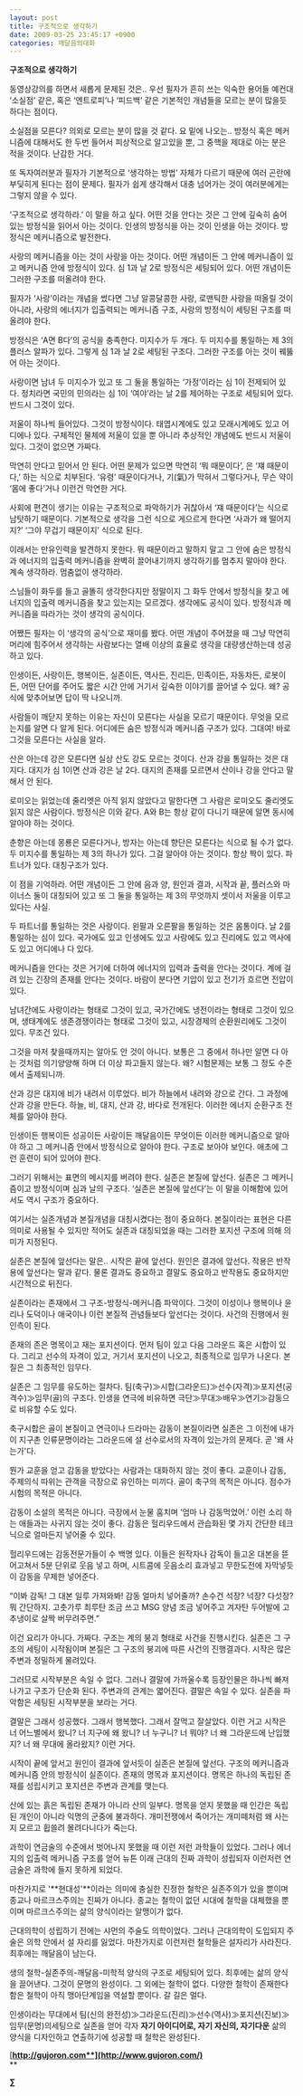 ```yaml
---
layout: post
title: 구조적으로 생각하기
date: 2009-03-25 23:45:17 +0900
categories: 깨달음의대화
---
```

**구조적으로 생각하기**

동영상강의를 하면서 새롭게 문제된 것은.. 우선 필자가 흔히 쓰는 익숙한 용어들 예컨대 ‘소실점’ 같은, 혹은 ‘엔트로피’나 ‘피드백’ 같은 기본적인 개념들을 모르는 분이 많을듯 하다는 점이다.

소실점을 모른다? 의외로 모르는 분이 많을 것 같다. 요 밑에 나오는.. 방정식 혹은 메커니즘에 대해서도 한 두번 들어서 피상적으로 알고있을 뿐, 그 중핵을 제대로 아는 분은 적을 것이다. 난감한 거다.

또 독자여러분과 필자가 기본적으로 ‘생각하는 방법’ 자체가 다르기 때문에 여러 곤란에 부딪히게 된다는 점이 문제다. 필자가 쉽게 생각해서 대충 넘어가는 것이 여러분에게는 그렇지 않을 수 있다.

‘구조적으로 생각하라.’ 이 말을 하고 싶다. 어떤 것을 안다는 것은 그 안에 깊숙히 숨어 있는 방정식을 읽어서 아는 것이다. 인생의 방정식을 아는 것이 인생을 아는 것이다. 방정식은 메커니즘으로 발전한다. 

사랑의 메커니즘을 아는 것이 사랑을 아는 것이다. 어떤 개념이든 그 안에 메커니즘이 있고 메커니즘 안에 방정식이 있다. 심 1과 날 2로 방정식은 세팅되어 있다. 어떤 개념이든 그러한 구조를 떠올려야 한다.

필자가 ‘사랑’이라는 개념을 썼다면 그냥 알콩달콩한 사랑, 로맨틱한 사랑을 떠올릴 것이 아니라, 사랑의 에너지가 입출력되는 메커니즘 구조, 사랑의 방정식이 세팅된 구조를 떠올려야 한다. 

방정식은 ‘A면 B다’의 공식을 충족한다. 미지수가 두 개다. 두 미지수를 통일하는 제 3의 플러스 알파가 있다. 그렇게 심 1과 날 2로 세팅된 구조다. 그러한 구조를 아는 것이 꿰뚫어 아는 것이다.

사랑이면 남녀 두 미지수가 있고 또 그 둘을 통일하는 ‘가정’이라는 심 1이 전제되어 있다. 정치라면 국민의 민의라는 심 1이 ‘여야’라는 날 2를 제어하는 구조로 세팅되어 있다. 반드시 그것이 있다.

저울이 하나씩 들어있다. 그것이 방정식이다. 태엽시계에도 있고 모래시계에도 있고 어디에나 있다. 구체적인 물체에 저울이 있을 뿐 아니라 추상적인 개념에도 반드시 저울이 있다. 그것이 없으면 가짜다.

막연히 안다고 믿어서 안 된다. 어떤 문제가 있으면 막연히 ‘뭐 때문이다’, 은 ‘쟤 때문이다,’ 하는 식으로 치부된다. ‘유령’ 때문이다거나, 기(氣)가 막혀서 그렇다거나, 무슨 약이 ‘몸에 좋다’거나 이런건 막연한 거다.

사회에 편견이 생기는 이유는 구조적으로 파악하기가 귀찮아서 ‘쟤 때문이다’는 식으로 남탓하기 때문이다. 기본적으로 생각을 그런 식으로 게으르게 한다면 ‘사과가 왜 떨어지지?’ ‘그야 무겁기 때문이지’ 식으로 된다.

이래서는 만유인력을 발견하지 못한다. 뭐 때문이라고 말하지 말고 그 안에 숨은 방정식과 에너지의 입출력 메커니즘을 완벽히 끌어내기까지 생각하기를 멈추지 말아야 한다. 계속 생각하라. 멈춤없이 생각하라.

스님들이 화두를 들고 골똘히 생각한다지만 정말이지 그 화두 안에서 방정식을 찾고 에너지의 입출력 메커니즘을 찾고 있는지는 모르겠다. 생각에도 공식이 있다. 방정식과 메커니즘을 따라가는 것이 생각의 공식이다.

어쨌든 필자는 이 ‘생각의 공식’으로 재미를 봤다. 어떤 개념이 주어졌을 때 그냥 막연히 머리에 힘주어서 생각하는 사람보다는 열배 이상의 효율로 생각을 대량생산하는데 성공하고 있다.

인생이든, 사랑이든, 행복이든, 실존이든, 역사든, 진리든, 민족이든, 자동차든, 로봇이든, 어떤 단어를 주어도 짧은 시간 안에 거기서 깊숙한 이야기를 끌어낼 수 있다. 왜? 공식에 맞추어보면 답이 딱 나오니까.

사람들이 깨닫지 못하는 이유는 자신이 모른다는 사실을 모르기 때문이다. 무엇을 모르는지를 알면 다 알게 된다. 어디에든 숨은 방정식과 메커니즘 구조가 있다. 그대여! 바로 그것을 모른다는 사실을 알라.

산은 아는데 강은 모른다면 실상 산도 강도 모르는 것이다. 산과 강을 통일하는 것은 대지다. 대지가 심 1이면 산과 강은 날 2다. 대지의 존재를 모르면서 산이나 강을 안다고 말해서 안 된다. 

로미오는 읽었는데 줄리엣은 아직 읽지 않았다고 말한다면 그 사람은 로미오도 줄리엣도 읽지 않은 사람이다. 방정식은 이와 같다. A와 B는 항상 같이 다니기 때문에 알면 동시에 알아야 하는 것이다.

춘향은 아는데 몽룡은 모른다거나, 방자는 아는데 향단은 모른다는 식으로 될 수가 없다. 두 미지수를 통일하는 제 3의 하나가 있다. 그걸 알아야 아는 것이다. 항상 짝이 있다. 파트너가 있다. 대칭구조가 있다. 

이 점을 기억하라. 어떤 개념이든 그 안에 음과 양, 원인과 결과, 시작과 끝, 플러스와 마이너스 둘이 대칭되어 있고 또 그 둘을 통일하는 제 3의 무엇까지 셋이서 저울을 이루고 있다는 사실.

두 파트너를 통일하는 것은 사랑이다. 왼팔과 오른팔을 통일하는 것은 몸통이다. 날 2를 통일하는 심이 있다. 국가에도 있고 인생에도 있고 사랑에도 있고 진리에도 있고 역사에도 있고 어디에나 다 있다.

메커니즘을 안다는 것은 거기에 더하여 에너지의 입력과 출력을 안다는 것이다. 계에 걸려 있는 긴장의 존재를 안다는 것이다. 바람이 분다면 기압이 있고 전기가 흐르면 전압이 있다. 

남녀간에도 사랑이라는 형태로 그것이 있고, 국가간에도 냉전이라는 형태로 그것이 있으며, 생태계에도 생존경쟁이라는 형태로 그것이 있고, 시장경제의 순환원리에도 그것이 있다. 무조건 있다.

그것을 마저 찾을때까지는 알아도 안 것이 아니다. 보통은 그 중에서 하나만 알면 다 아는 것처럼 의기양양해 하며 더 이상 파고들지 않는다. 왜? 시험문제는 보통 그 정도 수준에서 출제되니까.

산과 강은 대지에 비가 내려서 이루었다. 비가 하늘에서 내려와 강으로 간다. 그 과정에 산과 강을 만든다. 하늘, 비, 대지, 산과 강, 바다로 전개된다. 이러한 에너지 순환구조 전체를 알아야 한다. 

인생이든 행복이든 성공이든 사랑이든 깨달음이든 무엇이든 이러한 메커니즘으로 알아야 하고 그 메커니즘 안에서 방정식으로 알아야 한다. 구조로 보아야 보인다. 애초에 그런 훈련이 되어 있어야 한다. 

그러기 위해서는 표면의 메시지를 버려야 한다. 실존은 본질에 앞선다. 실존은 그 메커니즘이고 방정식이며 심과 날의 구조다. ‘실존은 본질에 앞선다’는 이 말을 이해함에 있어서도 역시 구조가 중요하다.

여기서는 실존개념과 본질개념을 대칭시켰다는 점이 중요하다. 본질이라는 표현은 다른 의미로 사용될 수 있지만 적어도 실존과 대칭되었을 때는 그러한 포지션 구조에 의해 의미가 지정된다.

실존은 본질에 앞선다는 말은.. 시작은 끝에 앞선다. 원인은 결과에 앞선다. 작용은 반작용에 앞선다는 말과 같다. 물론 결과도 중요하고 결말도 중요하고 반작용도 중요하지만 시간적으로 뒤진다.

실존이라는 존재에서 그 구조-방정식-메커니즘 파악이다. 그것이 이성이나 행복이나 윤리나 도덕이나 애국이나 이런 본질적 관념들보다 앞선다는 것이다. 사건의 진행에서 원인측이 된다.

존재의 존은 명목이고 재는 포지션이다. 먼저 팀이 있고 다음 그라운드 혹은 시합이 있다. 그리고 선수의 자격이 있고, 거기서 포지션이 나오고, 최종적으로 임무가 나온다. 본질은 그 최종적인 임무다.

실존은 그 임무를 유도하는 절차다. 팀(축구)≫시합(그라운드)≫선수(자격)≫포지션(공격수)≫임무(골)의 구조다. 인생을 연극에 비유하면 극단≫무대≫배우≫연기≫감동으로 비유할 수도 있다. 

축구시합은 골이 본질이고 연극이나 드라마는 감동이 본질이라면 실존은 그 이전에 내가 이 지구촌 인류문명이라는 그라운드에 설 선수로서의 자격이 있는가의 문제다. 곧 '왜 사는가'다.

뭔가 교훈을 얻고 감동을 받았다는 사람과는 대화하지 않는 것이 좋다. 교훈이나 감동, 주제의식 따위는 관객을 극장으로 유인하는 미끼다. 골이 축구의 목적은 아니다. 점수가 시험의 목적은 아니다.

감동이 소설의 목적은 아니다. 극장에서 눈물 훔치며 ‘엄마 나 감동먹었어.’ 이런 소리 하는 애들과는 사귀지 않는 것이 좋다. 감동은 헐리우드에서 관습화된 몇 가지 간단한 테크닉으로 얼마든지 넣어줄 수 있다. 

헐리우드에는 감동전문가들이 수 백명 있다. 이들은 원작자나 감독이 들고온 대본을 뜯어고쳐서 5분 단위로 웃음 넣고 하며, 시트콤에 웃음소리 효과넣고 무한도전에 자막넣듯이 감동을 무제한 넣어준다.

“이봐 감독! 그 대본 일루 가져와봐! 감동 얼마치 넣어줄까? 손수건 석장? 넉장? 다섯장? 뭐 간단하지. 고춧가루 최루탄 조금 쓰고 MSG 양념 조금 넣어주고 겨자탄 두어발에 고추냉이로 살짝 버무려주면.”

이건 요리가 아니다. 가짜다. 구조는 계의 붕괴 형태로 사건을 진행시킨다. 실존은 그 구조의 세팅이 시작됨이며 본질은 그 구조의 붕괴에 따른 사건의 진행결과다. 시작은 많은 주변과 정밀하게 물려있다.

그러므로 시작부분은 속일 수 없다. 그러나 결말에 가까울수록 등장인물은 하나씩 빠져나가고 구조가 단순화 된다. 주변과의 관계는 엷어진다. 결말은 속일 수 있다. 실존을 파악함은 세팅된 시작부분을 보라는 거다.

결말은 그래서 성공했다. 그래서 행복했다. 그래서 잘먹고 잘살았다. 이런 거고 시작은 너 어느별에서 왔니? 너 지구에 왜 왔니? 너 누구니? 너 뭐야? 너 왜 그라운드에 난입했지? 너 왜 무대에 올라왔지? 이런 거다.

시작이 끝에 앞서고 원인이 결과에 앞서듯이 실존은 본질에 앞선다. 구조의 메커니즘과 메커니즘 안의 방정식이 실존이다. 존재의 명목과 포지션이다. 명목은 하나의 독립된 존재를 성립시키고 포지션은 주변과 관계를 맺는다.

산에 있는 흙은 독립된 존재가 아니라 산의 일부다. 명목을 얻지 못했을 때 인간은 독립된 개인이 아니라 익명의 군중에 불과하다. 개미전쟁에서 죽어가는 개미떼처럼 왜 사는지 모르고 휩쓸려 몰려다니다가 죽는다. 

과학이 연금술의 수준에서 벗어나지 못했을 때 이런 저런 과학들이 있었다. 그러나 에너지의 입출력 메커니즘 구조를 얻어 뉴튼 이래 근대의 진짜 과학이 성립되자 이런저런 연금술은 과학에 들지 못하게 되었다.

마찬가지로 '**현대성'**이라는 의미에 충실한 진정한 철학은 실존주의가 있을 뿐이며 종교나 마르크스주의는 진짜가 아니다. 종교는 철학이 없던 시대에 철학을 대체했을 뿐이며 마르크스주의는 삶의 양식이라는 알맹이가 없다.

근대의학이 성립하기 전에는 샤먼의 주술도 의학이었다. 그러나 근대의학이 도입되지 주술은 의학 안에서 설 자리를 잃었다. 마찬가지로 이런저런 철학들은 설자리가 사라진다. 최후에는 깨달음이 남는다.

생의 철학-실존주의-깨달음-미학적 양식의 구조로 세팅되어 있다. 최후에는 삶의 양식을 끌어낸다. 그것이 문명의 완성이다. 그 외에는 철학이 없다. 다양한 철학이 존재한다 함은 철학이 아직 맹아단계임을 역설할 뿐이다. 갈 길은 멀다.

인생이라는 무대에서 팀(신의 완전성)≫그라운드(진리)≫선수(역사)≫포지션(진보)≫임무(문명)의세팅으로 실존을 얻어 각자 **자기 아이디어로, 자기 자신의, 자기다운** 삶의 양식을 디자인하고 연출하기에 성공할 때 철학은 완성된다. 

[**http://gujoron.com**](http://www.gujoron.com/)**  
** 

**∑**